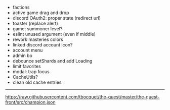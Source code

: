 - factions
- active game drag and drop
- discord OAuth2: proper state (redirect url)
- toaster (replace alert)
- game: summoner level?
- eslint unused argument (even if middle)
- rework masteries colors
- linked discord account icon?
- account menu
- admin bo
- debounce setShards and add Loading
- limit favorites
- modal: trap focus
- CacheUtils?
- clean old cache entries

---

https://raw.githubusercontent.com/tbocquet/the-quest/master/the-quest-front/src/champion.json
